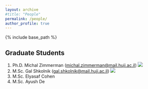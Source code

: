 ```yaml
---
layout: archive
#title: "People"
permalink: /people/
author_profile: true
---
```


{% include base_path %}

## Graduate Students

1. Ph.D. Michal Zimmerman (michal.zimmerman@mail.huji.ac.il) 
![](../images/michal.png)
2. M.Sc. Gal Shkolnik (gal.shkolnik@mail.huji.ac.il) 
![](../images/gal.png)
3. M.Sc. Elyasaf Cohen
4. M.Sc. Ayush De
